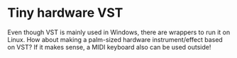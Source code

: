 # Tiny hardware VST
Even though VST is mainly used in Windows, there are wrappers to run it on Linux. How about making a palm-sized hardware instrument/effect based on VST? If it makes sense, a MIDI keyboard also can be used outside!  
